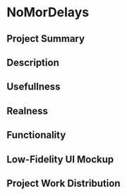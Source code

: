 # NoMorDelays
## Project Summary
## Description
## Usefullness
## Realness
## Functionality
## Low-Fidelity UI Mockup
## Project Work Distribution
